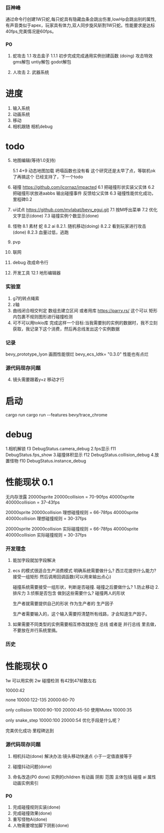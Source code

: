### 巨神峰
通过命令行创建1W只蛇,每只蛇具有隐藏血条会跳出伤害,lowHp会跳出别的属性,有声音类似于apex，玩家具有体力,双人同步旋风斩割1W只蛇。性能要求是达标40fps,完美情况是60fps。

### P0
1. 蛇攻击
    1.1 攻击盒子
    1.1.1 初步完成完成通用实例创建函数 (doing)
    攻击特效
    gms解包
    untiy解包
    godot解包

2. 人攻击
    2. 武器系统


    
# 进度
1. 输入系统
2. 动画系统
3. 移动
4. 相机跟随  相机debug
# todo
5. 地图编辑(等待1.0支持)

    5.1 4+9 动态地图加载
        坍塌函数也没有看
        这个研究还是太早了点，等联机ok了再搞这个
        已经支持了，下一个todo

6. 碰撞
    https://github.com/jcornaz/impacted
    6.1 把碰撞形状实装父实体
    6.2 把碰撞形状放进aabbs 输出碰撞事件 反馈给父实体
    6.3 碰撞性能优化成功，里程碑0.2

7. ui试点
    https://github.com/mvlabat/bevy_egui.git
    7.1 按M呼出菜单
    7.2 优化文字显示(done)
    7.3 碰撞实例个数显示(done)

8. 怪物
    8.1 素材
        蛇
    8.2 ai
        8.2.1.  随机移动(doing)
        8.2.2   看到玩家进行攻击(done)
        8.2.3   血量过低，逃跑

9. pvp
10. 联网
11. debug 改成命令行
12. 开发工具
    12.1 地形编辑器

### 实验室

1. g7的转点绳索
2. z轴
3. 曲线闭合相交判定
    数组去建立区间
    或者用库
    https://parry.rs/
    这个可以
    矩形 内包裹不规则图形进行碰撞检测
4. 可不可以用tokio库 完成这样一个目标:当我需要别的实例的数据时，我不立刻获取，我记录下这个消费，然后再总线发出这个实例数据

### 记录
bevy_prototype_lyon 画图性能很烂
bevy_ecs_ldtk= "0.3.0" 性能也有点烂

### 源代码现存问题 
4. 镜头需要跟着y+z 移动才行

# 启动
cargo run
cargo run --features bevy/trace_chrome

# debug
1.相机解锁 f3 DebugStatus.camera_debug
2.fps显示 f11 DebugStatus.fps_show
3.碰撞体积显示 f12   DebugStatus.collision_debug
4.放置怪物  f10  DebugStatus.instance_debug


# 性能现状 0.1
无内存泄露
20000sprite 20000collision  = 70-90fps
40000sprite 40000collision = 37-43fps

20000sprite 20000collision 理想碰撞规则  =  66-78fps
40000sprite 40000collision 理想碰撞规则  =  30-37fps

20000sprite 20000collision 实际碰撞规则  =  66-78fps
40000sprite 40000collision 实际碰撞规则  =  30-37fps



### 开发理念

1. 能加字段就加字段解决
2.  ecs 的模式很适合生产消费模式
    明确系统需要做什么?
    西兰花提供什么能力?
    接受一组矩形 然后调用回调函数(可以用来输出点心)


    碰撞系统需要接受一组形状，判断是否碰撞.
    碰撞之后要做什么?
    1.防止移动  2.排斥力 3.侦察是否包含
    做到这些需要什么?
    碰撞两人的形状


    生产者就需要提供自己的形状 作为生产者的 生产因子

    生产者需要输入的，这个输入需要捋清楚所有线路，才会知道生产因子。
3. 如果需要不同类型的实例需要相互修改就放在 总线 或者是 并行总线 里去做，不要放在并行系统里搞。


### 历史
# 性能现状 0
1w 可以用实例
2w 碰撞检测
有42到47帧数左右

10000:42

none
10000:122-135
20000:60-70


only collision
10000:90-100
20000:45-50
使用Mutex
10000:35

only snake_step
10000:100
20000:54
优化手段是什么呢？

完美优化成功 里程碑达到


### 源代码现存问题 
1. 相机抖动(done)
解决办法:镜头移动快速点 小于一定值直接等于
2. 碰撞抖动问题(done)

3. 命名改造(P0 done)
实例的children 有动画 阴影 范围
主体包括  碰撞  ai  属性  动画实例索引  


### P0
1.  完成碰撞规则实装(done)
2.  完成碰撞效果(done)
2.  重写怪物Ai(done)
3.  人物需要增加脚下阴影(done)
